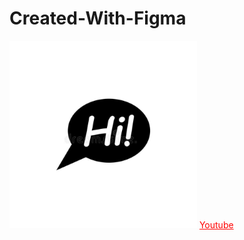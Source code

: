 # Created-With-Figma
<img width="300" height="300" src="images/photo_2021-10-10_19-01-42.jpg"><img>
<a href="https://youtu.be/R6euByfGaN4?t=135">Youtube<a>
<style>
  a{
    color: red;
  }
<style>
